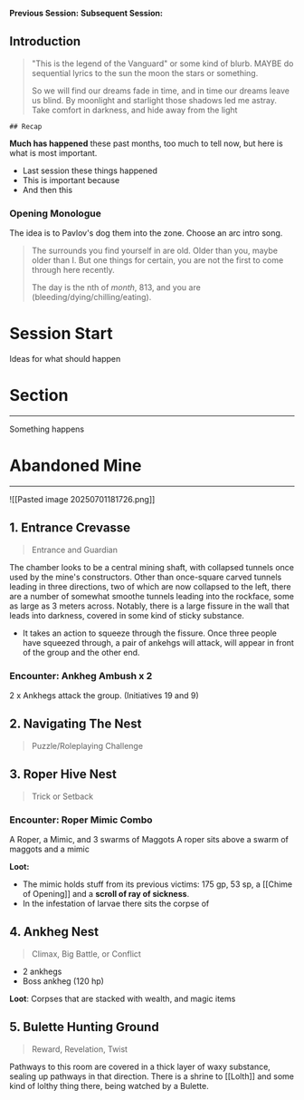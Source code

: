 **Previous Session:**
**Subsequent Session:**
## Introduction
> "This is the legend of the Vanguard" or some kind of blurb. MAYBE do sequential lyrics to the sun the moon the stars or something.
> 
> So we will find our dreams fade in time, and in time our dreams leave us blind. By moonlight and starlight those shadows led me astray. Take comfort in darkness, and hide away from the light

	## Recap
**Much has happened** these past months, too much to tell now, but here is what is most important.
- Last session these things happened
- This is important because
- And then this

### Opening Monologue
The idea is to Pavlov's dog them into the zone. Choose an arc intro song.

> The surrounds you find yourself in are old. Older than you, maybe older than I. But one things for certain, you are not the first to come through here recently.
> 
> The day is the nth of *month*, 813, and you are (bleeding/dying/chilling/eating).


# Session Start
Ideas for what should happen


# Section
---
Something happens


# Abandoned Mine
---
![[Pasted image 20250701181726.png]]
## 1. Entrance Crevasse
> Entrance and Guardian

The chamber looks to be a central mining shaft, with collapsed tunnels once used by the mine's constructors. Other than once-square carved tunnels leading in three directions, two of which are now collapsed to the left, there are a number of somewhat smoothe tunnels leading into the rockface, some as large as 3 meters across. Notably, there is a large fissure in the wall that leads into darkness, covered in some kind of sticky substance. 

- It takes an action to squeeze through the fissure. Once three people have squeezed through, a pair of ankehgs will attack, will appear in front of the group and the other end.

### Encounter: Ankheg Ambush x 2
2 x Ankhegs attack the group. (Initiatives 19 and 9)

## 2. Navigating The Nest
> Puzzle/Roleplaying Challenge

## 3. Roper Hive Nest
> Trick or Setback
### Encounter: Roper Mimic Combo
A Roper, a Mimic, and 3 swarms of Maggots
A roper sits above a swarm of maggots and a mimic

**Loot:** 
- The mimic holds stuff from its previous victims: 175 gp, 53 sp, a [[Chime of Opening]] and a **scroll of ray of sickness**.
- In the infestation of larvae there sits the corpse of 
## 4. Ankheg Nest
> Climax, Big Battle, or Conflict
- 2 ankhegs
- Boss ankheg (120 hp)

**Loot**: Corpses that are stacked with wealth, and magic items
## 5. Bulette Hunting Ground
> Reward, Revelation, Twist

Pathways to this room are covered in a thick layer of waxy substance, sealing up pathways in that direction. There is a shrine to [[Lolth]] and some kind of lolthy thing there, being watched by a Bulette.
